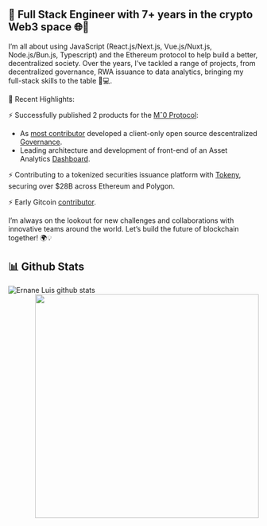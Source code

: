 ## 👋 Full Stack Engineer with 7+ years in the crypto Web3 space 🌐🚀


I’m all about using JavaScript  (React.js/Next.js, Vue.js/Nuxt.js, Node.js/Bun.js, Typescript) and the Ethereum protocol to help build a better, decentralized society. Over the years, I’ve tackled a range of projects, from decentralized governance, RWA issuance to data analytics, bringing my full-stack skills to the table 🎨💻.

🌟 Recent Highlights:

⚡ Successfully published  2 products for the [Mˆ0 Protocol](https://m0.org):
- As [most contributor](https://github.com/m0-foundation/ttg-frontend/graphs/contributors) developed a client-only open source descentralized [Governance](https://governance.m0.org).
- Leading architecture and development of front-end of an Asset Analytics [Dashboard](https://dashboard.m0.org).

⚡ Contributing to a tokenized securities issuance platform with [Tokeny](https://tokeny.com), securing over $28B across Ethereum and Polygon.

⚡ Early Gitcoin [contributor](https://github.com/gitcoinco/web/commits?author=ernaneluis).

I’m always on the lookout for new challenges and collaborations with innovative teams around the world. Let’s build the future of blockchain together! 🌍💡


## 📊 Github Stats

<div align="center">  
  <div align="left">
    <img style="max-width: 450px" align="left" src="https://github-readme-stats.vercel.app/api?username=ernaneluis&show_icons=true&icon_color=0366d6&bg_color=ffffff&hide_title=true&include_all_commits=false&count_private=false&hide_rank=true" alt="Ernane Luis github stats"/>
  </div>

  <div align="right">
    <img align="right" style="width: 450px" src="https://github-profile-trophy.vercel.app/?username=ernaneluis&column=7" />
  </div>
</div>

